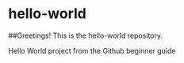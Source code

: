 # hello-world

##Greetings!
This is the hello-world repository.

Hello World project from the Github beginner guide

